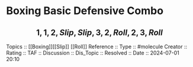 # Boxing Basic Defensive Combo

$$
1,1,2,Slip, Slip, 3, 2, Roll, 2, 3, Roll
$$
---
Topics ::  [[Boxing]][[Slip]] [[Roll]]
Reference ::
Type :: #molecule
Creator ::
Rating ::
TAF ::
Discussion ::
Dis_Topic :: 
Resolved ::
Date :: 2024-07-01 20:10
